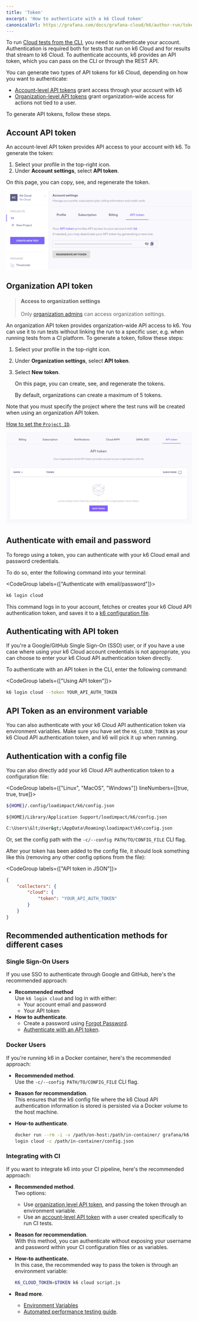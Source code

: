 ```yaml
---
title: 'Token'
excerpt: 'How to authenticate with a k6 Cloud token'
canonicalUrl: https://grafana.com/docs/grafana-cloud/k6/author-run/tokens-and-cli-authentication/
---
```


To run [Cloud tests from the CLI](/cloud/creating-and-running-a-test/cloud-tests-from-the-cli/), you need to authenticate your account.
Authentication is required both for tests that run on k6 Cloud and for results that stream to k6 Cloud.
To authenticate accounts, k6 provides an API token, which you can pass on the CLI or through the REST API.

You can generate two types of API tokens for k6 Cloud, depending on how you want to authenticate:
- [Account-level API tokens](#account-api-token) grant access through your account with k6
- [Organization-level API tokens](#organization-api-token) grant organization-wide access for actions not tied to a user.

To generate API tokens, follow these steps.

## Account API token

An account-level API token provides API access to your account with k6.
To generate the token:
1. Select your profile in the top-right icon.
2. Under **Account settings**, select **API token**.
  
  On this page, you can copy, see, and regenerate the token.

![account token view](./images/04-Token/account-api-token-view.png)

## Organization API token

> #### Access to organization settings
>
> Only [organization admins](/cloud/project-and-team-management/members/#admin) can access organization settings.

An organization API token provides organization-wide API access to k6.
You can use it to run tests without linking the run to a specific user, e.g. when running tests from a CI platform.
To generate a token, follow these steps:

1. Select your profile in the top-right icon.
2. Under **Organization settings**, select **API token**.
3. Select **New token**.

   On this page, you can create, see, and regenerate the tokens.

   By default, organizations can create a maximum of 5 tokens.

Note that you must specify the project where the test runs will be created when using an organization API token.

[How to set the `Project ID`](https://k6.io/docs/cloud/creating-and-running-a-test/cloud-tests-from-the-cli/#running-tests-under-a-different-project-than-your-default-one).

![organization token view](./images/04-Token/organization-api-token-view.png)

## Authenticate with email and password

To forego using a token, you can authenticate with your k6 Cloud email and password credentials.

To do so, enter the following command into your terminal:

<CodeGroup labels={["Authenticate with email/password"]}>

```bash
k6 login cloud
```

</CodeGroup>

This command logs in to your account, fetches or creates your k6 Cloud API authentication token, and saves it to a [k6 configuration file](#using-config-file).

## Authenticating with API token

If you're a Google/GitHub Single Sign-On (SSO) user, or if you have a use case where using your k6 Cloud account credentials is not appropriate, you can choose to enter your k6 Cloud API authentication token directly.

To authenticate with an API token in the CLI, enter the following command:

<CodeGroup labels={["Using API token"]}>

```bash
k6 login cloud --token YOUR_API_AUTH_TOKEN
```

</CodeGroup>

## API Token as an environment variable

You can also authenticate with your k6 Cloud API authentication token via environment variables.
Make sure you have set the `K6_CLOUD_TOKEN` as your k6 Cloud API authentication token, and k6 will pick it up when running.

## Authentication with a config file

You can also directly add your k6 Cloud API authentication token to a configuration file:

<CodeGroup labels={["Linux", "MacOS", "Windows"]} lineNumbers={[true, true, true]}>

```bash
${HOME}/.config/loadimpact/k6/config.json
```

```
${HOME}/Library/Application Support/loadimpact/k6/config.json
```

```bash
C:\Users\&lt;User&gt;\AppData\Roaming\loadimpact\k6\config.json
```

</CodeGroup>

Or, set the config path with the `-c/--config PATH/TO/CONFIG_FILE` CLI flag.

After your token has been added to the config file, it should look something like this (removing any other config options from the file):

<CodeGroup labels={["API token in JSON"]}>

```json
{
    "collectors": {
        "cloud": {
            "token": "YOUR_API_AUTH_TOKEN"
        }
    }
}
```

</CodeGroup>

## Recommended authentication methods for different cases

### Single Sign-On Users

If you use SSO to authenticate through Google and GitHub, here's the recommended approach:

- **Recommended method**  
  Use `k6 login cloud` and log in with either:
    - Your account email and password
    - Your API token
- **How to authenticate**.
  - Create a password using [Forgot Password](https://app.k6.io/account/forgot).
  - [Authenticate with an API token](#authenticating-with-api-token).

### Docker Users

If you're running k6 in a Docker container, here's the recommended approach:

- **Recommended method**.  
  Use the `-c/--config PATH/TO/CONFIG_FILE` CLI flag.

- **Reason for recommendation**.  
  This ensures that the k6 config file where the k6 Cloud API authentication information is stored is persisted via a Docker volume to the host machine.

- **How-to authenticate**. 

  ```bash
  docker run --rm -i -v /path/on-host:/path/in-container/ grafana/k6 \
  login cloud -c /path/in-container/config.json
  ```

### Integrating with CI


If you want to integrate k6 into your CI pipeline, here's the recommended approach:

- **Recommended method**.  
  Two options:
  - Use [organization level API token](#organization-api-token), and passing the token through an environment variable.
  - Use an [account-level API token](#account-api-token) with a user created specifically to run CI tests.
- **Reason for recommendation**.  
  With this method, you can authenticate without exposing your username and password within your CI configuration files or as variables.
- **How-to authenticate.**  
  In this case, the recommended way to pass the token is through an environment variable:

  ```bash
  K6_CLOUD_TOKEN=$TOKEN k6 cloud script.js
  ```

- **Read more**.
  - [Environment Variables](/using-k6/environment-variables/)
  - [Automated performance testing guide](/testing-guides/automated-performance-testing/).

